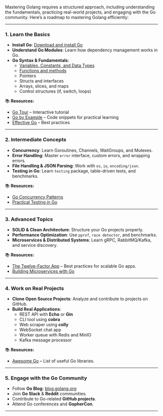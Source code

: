 Mastering Golang requires a structured approach, including understanding the fundamentals, practicing real-world projects, and engaging with the Go community. Here’s a roadmap to mastering Golang efficiently:

---

### **1. Learn the Basics**
- **Install Go**: [Download and install Go](https://go.dev/doc/install)
- **Understand Go Modules**: Learn how dependency management works in Go.
- **Go Syntax & Fundamentals**:
  - [Variables, Constants, and Data Types](./var_const_and_data_type.md)
  - [Functions and methods](./func_and_method.md)
  - Pointers
  - Structs and interfaces
  - Arrays, slices, and maps
  - Control structures (if, switch, loops)

📚 **Resources:**
- [Go Tour](https://tour.golang.org/) – Interactive tutorial
- [Go by Example](https://gobyexample.com/) – Code snippets for practical learning
- [Effective Go](https://golang.org/doc/effective_go.html) – Best practices

---

### **2. Intermediate Concepts**
- **Concurrency**: Learn Goroutines, Channels, WaitGroups, and Mutexes.
- **Error Handling**: Master `error` interface, custom errors, and wrapping errors.
- **File Handling & JSON Parsing**: Work with `os`, `io`, `encoding/json`.
- **Testing in Go**: Learn `testing` package, table-driven tests, and benchmarks.

📚 **Resources:**
- [Go Concurrency Patterns](https://go.dev/doc/effective_go#concurrency)
- [Practical Testing in Go](https://golang.org/pkg/testing/)

---

### **3. Advanced Topics**
- **SOLID & Clean Architecture**: Structure your Go projects properly.
- **Performance Optimization**: Use `pprof`, `race detector`, and benchmarks.
- **Microservices & Distributed Systems**: Learn gRPC, RabbitMQ/Kafka, and service discovery.

📚 **Resources:**
- [The Twelve-Factor App](https://12factor.net/) – Best practices for scalable Go apps.
- [Building Microservices with Go](https://dev.to/moficodes/building-microservices-with-go-2ed3)

---

### **4. Work on Real Projects**
- **Clone Open Source Projects**: Analyze and contribute to projects on GitHub.
- **Build Real Applications**:
  - REST API with **Echo** or **Gin**
  - CLI tool using **cobra**
  - Web scraper using **colly**
  - WebSocket chat app
  - Worker queue with Redis and MinIO
  - Kafka message processor

📚 **Resources:**
- [Awesome Go](https://github.com/avelino/awesome-go) – List of useful Go libraries.

---

### **5. Engage with the Go Community**
- Follow **Go Blog**: [blog.golang.org](https://blog.golang.org/)
- Join **Go Slack** & **Reddit** communities.
- Contribute to Go-related **GitHub projects**.
- Attend Go conferences and **GopherCon**.

---